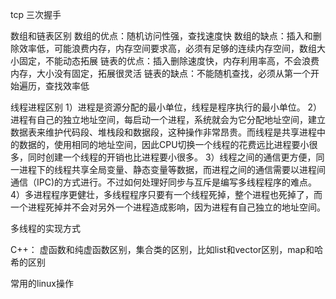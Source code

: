 
tcp 三次握手

数组和链表区别
数组的优点：随机访问性强，查找速度快
数组的缺点：插入和删除效率低，可能浪费内存，内存空间要求高，必须有足够的连续内存空间，数组大小固定，不能动态拓展
链表的优点：插入删除速度快，内存利用率高，不会浪费内存，大小没有固定，拓展很灵活
链表的缺点：不能随机查找，必须从第一个开始遍历，查找效率低

线程进程区别
1）进程是资源分配的最小单位，线程是程序执行的最小单位。
2）进程有自己的独立地址空间，每启动一个进程，系统就会为它分配地址空间，建立数据表来维护代码段、堆栈段和数据段，这种操作非常昂贵。而线程是共享进程中的数据的，使用相同的地址空间，因此CPU切换一个线程的花费远比进程要小很多，同时创建一个线程的开销也比进程要小很多。
3）线程之间的通信更方便，同一进程下的线程共享全局变量、静态变量等数据，而进程之间的通信需要以进程间通信（IPC)的方式进行。不过如何处理好同步与互斥是编写多线程程序的难点。
4）多进程程序更健壮，多线程程序只要有一个线程死掉，整个进程也死掉了，而一个进程死掉并不会对另外一个进程造成影响，因为进程有自己独立的地址空间。

多线程的实现方式

C++：
虚函数和纯虚函数区别，集合类的区别，比如list和vector区别，map和哈希的区别


常用的linux操作
